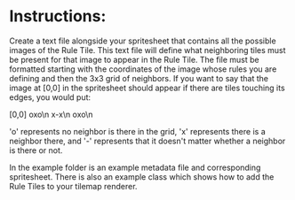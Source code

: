 
# Instructions: 
Create a text file alongside your spritesheet that contains all the possible images of the Rule Tile. This text file will define what neighboring tiles must be present for that image to appear in the Rule Tile.
The file must be formatted starting with the coordinates of the image whose rules you are defining and then the 3x3 grid of neighbors. If you want to say that the image at [0,0] in the spritesheet should appear if there are tiles touching its edges, you would put:

[0,0]
oxo\n
x-x\n
oxo\n

'o' represents no neighbor is there in the grid, 'x' represents there is a neighbor there, and '-' represents that it doesn't matter whether a neighbor is there or not.

In the example folder is an example metadata file and corresponding spritesheet. There is also an example class which shows how to add the Rule Tiles to your tilemap renderer.
